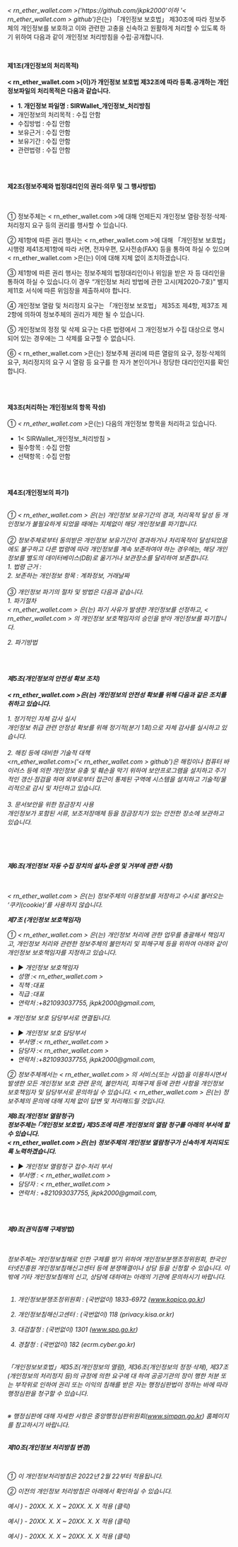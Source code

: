 
    
    

<!DOCTYPE html PUBLIC "-//W3C//DTD XHTML 1.0 Transitional//EN" "http://www.w3.org/TR/xhtml1/DTD/xhtml1-transitional.dtd">
<html xmlns="http://www.w3.org/1999/xhtml" xml:lang="ko" lang="ko">
<head>
<meta http-equiv="Content-Type" content="text/html; charset=UTF-8">


<title>개인정보처리방침</title>
</head>
<body>
	<p> <p class="ls2 lh6 bs5 ts4"><em class="emphasis">< rn_ether_wallet.com >('https://github.com/jkpk2000'이하 '< rn_ether_wallet.com > github')</em>은(는) 「개인정보 보호법」 제30조에 따라 정보주체의 개인정보를 보호하고 이와 관련한 고충을 신속하고 원활하게 처리할 수 있도록 하기 위하여 다음과 같이 개인정보 처리방침을 수립·공개합니다.</p><p class="ls2"></br><p class='sub_p mgt30'><strong>제1조(개인정보의 처리목적)</br></br>< rn_ether_wallet.com >(이)가 개인정보 보호법 제32조에 따라 등록․공개하는 개인정보파일의 처리목적은 다음과 같습니다.</strong></p><ul class='list_indent2 mgt10'><li class='tt'><b>1. 개인정보 파일명 : SIRWallet_개인정보_처리방침</b></li><li>개인정보의  처리목적 : 수집 안함</li><li>수집방법 : 수집 안함</li><li>보유근거 : 수집 안함</li><li>보유기간 : 수집 안함</li><li>관련법령 : 수집 안함</li></ul><br/><br/><p class="lh6 bs4"><strong>제2조(정보주체와 법정대리인의 권리·의무 및 그 행사방법)</strong></p><p class="ls2"><br/><br/>① 정보주체는 < rn_ether_wallet.com >에 대해 언제든지 개인정보 열람·정정·삭제·처리정지 요구 등의 권리를 행사할 수 있습니다.</p><p class='sub_p'>② 제1항에 따른 권리 행사는 < rn_ether_wallet.com >에 대해 「개인정보 보호법」 시행령 제41조제1항에 따라 서면, 전자우편, 모사전송(FAX) 등을 통하여 하실 수 있으며 < rn_ether_wallet.com >은(는) 이에 대해 지체 없이 조치하겠습니다.</p><p class='sub_p'>③ 제1항에 따른 권리 행사는 정보주체의 법정대리인이나 위임을 받은 자 등 대리인을 통하여 하실 수 있습니다.이 경우 “개인정보 처리 방법에 관한 고시(제2020-7호)” 별지 제11호 서식에 따른 위임장을 제출하셔야 합니다.</p><p class='sub_p'>④ 개인정보 열람 및 처리정지 요구는  「개인정보 보호법」  제35조 제4항, 제37조 제2항에 의하여 정보주체의 권리가 제한 될 수 있습니다.</p><p class='sub_p'>⑤ 개인정보의 정정 및 삭제 요구는 다른 법령에서 그 개인정보가 수집 대상으로 명시되어 있는 경우에는 그 삭제를 요구할 수 없습니다.</p><p class='sub_p'>⑥ < rn_ether_wallet.com >은(는) 정보주체 권리에 따른 열람의 요구, 정정·삭제의 요구, 처리정지의 요구 시 열람 등 요구를 한 자가 본인이거나 정당한 대리인인지를 확인합니다.</p></br></br><p class='lh6 bs4'><strong>제3조(처리하는 개인정보의 항목 작성) </strong></br></br> ① <em class="emphasis">< rn_ether_wallet.com ></em>은(는) 다음의 개인정보 항목을 처리하고 있습니다.</p><ul class='list_indent2 mgt10'><li class='tt'>1< SIRWallet_개인정보_처리방침 ></li><li>필수항목 : 수집 안함</li><li>선택항목 : 수집 안함</li></ul></br></br><p class='lh6 bs4'><strong>제4조(개인정보의 파기)<em class="emphasis"></strong></p><p class='ls2'></br>① < rn_ether_wallet.com > 은(는) 개인정보 보유기간의 경과, 처리목적 달성 등 개인정보가 불필요하게 되었을 때에는 지체없이 해당 개인정보를 파기합니다.</br></br>② 정보주체로부터 동의받은 개인정보 보유기간이 경과하거나 처리목적이 달성되었음에도 불구하고 다른 법령에 따라 개인정보를 계속 보존하여야 하는 경우에는, 해당 개인정보를 별도의 데이터베이스(DB)로 옮기거나 보관장소를 달리하여 보존합니다.</br>1. 법령 근거 :</br>2. 보존하는 개인정보 항목 : 계좌정보, 거래날짜</br></br>③ 개인정보 파기의 절차 및 방법은 다음과 같습니다.</br>1. 파기절차</br> < rn_ether_wallet.com > 은(는) 파기 사유가 발생한 개인정보를 선정하고, < rn_ether_wallet.com > 의 개인정보 보호책임자의 승인을 받아 개인정보를 파기합니다.</br></p><p class='sub_p mgt10'>2. 파기방법</p><p class='sub_p'수집 안함</p></br></br><p class='lh6 bs4'><strong>제5조(개인정보의 안전성 확보 조치)<em class="emphasis"></br></br>< rn_ether_wallet.com ></em>은(는) 개인정보의 안전성 확보를 위해 다음과 같은 조치를 취하고 있습니다.</strong></p><p class='sub_p mgt10'>1. 정기적인 자체 감사 실시</br> 개인정보 취급 관련 안정성 확보를 위해 정기적(분기 1회)으로 자체 감사를 실시하고 있습니다.</br></br>2. 해킹 등에 대비한 기술적 대책</br> <<em class="emphasis">rn_ether_wallet.com</em>>('<em class="emphasis">< rn_ether_wallet.com > github</em>')은 해킹이나 컴퓨터 바이러스 등에 의한 개인정보 유출 및 훼손을 막기 위하여 보안프로그램을 설치하고 주기적인 갱신·점검을 하며 외부로부터 접근이 통제된 구역에 시스템을 설치하고 기술적/물리적으로 감시 및 차단하고 있습니다.</br></br>3. 문서보안을 위한 잠금장치 사용</br> 개인정보가 포함된 서류, 보조저장매체 등을 잠금장치가 있는 안전한 장소에 보관하고 있습니다.</br></br></p></br></br><p class="lh6 bs4"><strong>제6조(개인정보 자동 수집 장치의 설치•운영 및 거부에 관한 사항)</strong></p><p class="ls2"><br/><br/>< rn_ether_wallet.com > 은(는) 정보주체의 이용정보를 저장하고 수시로 불러오는 ‘쿠키(cookie)’를 사용하지 않습니다.<p class='sub_p mgt30'><strong>제7조 (개인정보 보호책임자) </strong></p><p class='sub_p mgt10'> ①  <span class='colorLightBlue'>< rn_ether_wallet.com ></span> 은(는) 개인정보 처리에 관한 업무를 총괄해서 책임지고, 개인정보 처리와 관련한 정보주체의 불만처리 및 피해구제 등을 위하여 아래와 같이 개인정보 보호책임자를 지정하고 있습니다.</p><ul class='list_indent2 mgt10'><li class='tt'>▶ 개인정보 보호책임자 </li><li>성명 :< rn_ether_wallet.com ></li><li>직책 :대표</li><li>직급 :대표</li><li>연락처 :+821093037755, jkpk2000@gmail.com, </li></ul><p class='sub_p'>※ 개인정보 보호 담당부서로 연결됩니다.<p/> <ul class='list_indent2 mgt10'><li class='tt'>▶ 개인정보 보호 담당부서</li><li>부서명 :< rn_ether_wallet.com ></li><li>담당자 :< rn_ether_wallet.com ></li><li>연락처 :+821093037755, jkpk2000@gmail.com, </li></ul><p class='sub_p'>② 정보주체께서는 < rn_ether_wallet.com > 의 서비스(또는 사업)을 이용하시면서 발생한 모든 개인정보 보호 관련 문의, 불만처리, 피해구제 등에 관한 사항을 개인정보 보호책임자 및 담당부서로 문의하실 수 있습니다. < rn_ether_wallet.com > 은(는) 정보주체의 문의에 대해 지체 없이 답변 및 처리해드릴 것입니다.</p><p class='sub_p mgt30'><strong>제8조(개인정보 열람청구)</br> 정보주체는 ｢개인정보 보호법｣ 제35조에 따른 개인정보의 열람 청구를 아래의 부서에 할 수 있습니다.<br/>< rn_ether_wallet.com ></span>은(는) 정보주체의 개인정보 열람청구가 신속하게 처리되도록 노력하겠습니다. </strong></p><ul class='list_indent2 mgt10'><li class='tt'>▶ 개인정보 열람청구 접수·처리 부서 </li><li>부서명 : < rn_ether_wallet.com ></li><li>담당자 : < rn_ether_wallet.com ></li><li>연락처 : +821093037755, jkpk2000@gmail.com, </li></ul></br></br><p class='lh6 bs4'><strong>제9조(권익침해 구제방법)<em class="emphasis"></em></strong></p><br/><br/>정보주체는 개인정보침해로 인한 구제를 받기 위하여 개인정보분쟁조정위원회, 한국인터넷진흥원 개인정보침해신고센터 등에 분쟁해결이나 상담 등을 신청할 수 있습니다. 이 밖에 기타 개인정보침해의 신고, 상담에 대하여는 아래의 기관에 문의하시기 바랍니다.<br/><br/>



  1. 개인정보분쟁조정위원회 : (국번없이) 1833-6972 (www.kopico.go.kr)<br/>

  2. 개인정보침해신고센터 : (국번없이) 118 (privacy.kisa.or.kr)<br/>

  3. 대검찰청 : (국번없이) 1301 (www.spo.go.kr)<br/>

  4. 경찰청 : (국번없이) 182 (ecrm.cyber.go.kr)<br/><br/>



「개인정보보호법」제35조(개인정보의 열람), 제36조(개인정보의 정정·삭제), 제37조(개인정보의 처리정지 등)의 규정에 의한 요구에 대 하여 공공기관의 장이 행한 처분 또는 부작위로 인하여 권리 또는 이익의 침해를 받은 자는 행정심판법이 정하는 바에 따라 행정심판을 청구할 수 있습니다.<br/><br/>



※ 행정심판에 대해 자세한 사항은 중앙행정심판위원회(www.simpan.go.kr) 홈페이지를 참고하시기 바랍니다.</br></br><p class='lh6 bs4'><strong>제10조(개인정보 처리방침 변경)<em class="emphasis"></em></strong></p><br/></p><p class='sub_p'>① 이 개인정보처리방침은 2022년 2월 22부터 적용됩니다.</p><p class='sub_p'></p><p class='sub_p'></p><p class='sub_p'>② 이전의 개인정보 처리방침은 아래에서 확인하실 수 있습니다. </p><p class='sub_p'></p><p class='sub_p'></p><p class='sub_p'>예시 ) - 20XX. X. X ~ 20XX. X. X 적용   (클릭) </p><p class='sub_p'></p><p class='sub_p'></p><p class='sub_p'>예시 ) - 20XX. X. X ~ 20XX. X. X 적용   (클릭) </p><p class='sub_p'></p><p class='sub_p'></p><p class='sub_p'>예시 ) - 20XX. X. X ~ 20XX. X. X 적용   (클릭)</p></p>
</body>
</html>
